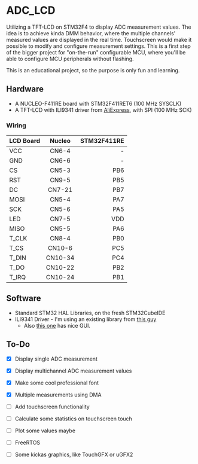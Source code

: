 # ADC_LCD

Utilizing a TFT-LCD on STM32F4 to display ADC measurement values. The idea is to achieve kinda DMM behavior, where the multiple channels' measured values are displayed in the real time. Touchscreen would make it possible to modify and configure measurement settings. This is a first step of the bigger project for "on-the-run" configurable MCU, where you'll be able to configure MCU peripherals without flashing.

This is an educational project, so the purpose is only fun and learning.

## Hardware 
 * A NUCLEO-F411RE board with STM32F411RET6 (100 MHz SYSCLK)
 * A TFT-LCD with ILI9341 driver from [AliExpress](https://www.aliexpress.com/item/32815224002.html?spm=a2g0s.9042311.0.0.6f9d4c4dv0T4OV), with SPI (100 MHz SCK)

### Wiring

|LCD Board|Nucleo |STM32F411RE|  
| ------- |:-----:| ---------:|
|VCC      |CN6-4  | -         | 3.3V
|GND      |CN6-6  | -         | GND
|CS       |CN5-3  | PB6       | D10, Chip Select
|RST      |CN9-5  | PB5       | D4,  LCD Reset
|DC       |CN7-21 | PB7       | Data control
|MOSI     |CN5-4  | PA7       | D11, MOSI
|SCK      |CN5-6  | PA5       | D13, SCK
|LED      |CN7-5  | VDD       | 5V
|MISO     |CN5-5  | PA6       | D12, MISO
|T_CLK    |CN8-4  | PB0       | A3, Touch CLK
|T_CS     |CN10-6 | PC5       | 
|T_DIN    |CN10-34| PC4       |
|T_DO     |CN10-22| PB2       |
|T_IRQ    |CN10-24| PB1       |


## Software
 * Standard STM32 HAL Libraries, on the fresh STM32CubeIDE
 * ILI9341 Driver - I'm using an existing library from [this guy](https://github.com/martnak/STM32-ILI9341)
   * Also [this one](https://github.com/afiskon/stm32-ili9341) has nice GUI.

## To-Do

 - [x] Display single ADC measurement 
 - [x] Display multichannel ADC measurement values
 - [x] Make some cool professional font
 - [x] Multiple measurements using DMA
 - [ ] Add touchscreen functionality
 - [ ] Calculate some statistics on touchscreen touch
 - [ ] Plot some values maybe
 - [ ] FreeRTOS
 - [ ] Some kickas graphics, like TouchGFX or uGFX2

 